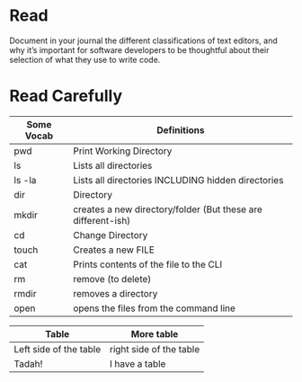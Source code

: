 # Read
Document in your journal the different classifications of text editors, and why it’s important for software developers to be thoughtful about their selection of what they use to write code.

# Read Carefully

Some Vocab | Definitions  
--------------- | --------------  
pwd | Print Working Directory   
ls | Lists all directories  
ls -la | Lists all directories INCLUDING hidden directories  
dir | Directory  
mkdir | creates a new directory/folder (But these are different-ish)  
cd | Change Directory  
touch | Creates a new FILE  
cat | Prints contents of the file to the CLI  
rm | remove (to delete)  
rmdir | removes a directory  
open | opens the files from the command line  


Table | More table
----- | ------------  
Left side of the table | right side of the table
Tadah! | I have a table
